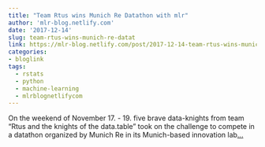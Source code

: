 ```yaml
---
title: "Team Rtus wins Munich Re Datathon with mlr"
author: 'mlr-blog.netlify.com'
date: '2017-12-14'
slug: team-rtus-wins-munich-re-datat
link: https://mlr-blog.netlify.com/post/2017-12-14-team-rtus-wins-munichre-datathon/
categories:
- bloglink
tags:
  - rstats
  - python
  - machine-learning
  - mlrblognetlifycom
---
```


On the weekend of November 17. - 19. five brave data-knights from team “Rtus and the knights of the data.table” took on the challenge to compete in a datathon organized by Munich Re in its Munich-based innovation lab[... <i class="fas fa-external-link-alt"></i>](https://mlr-blog.netlify.com/post/2017-12-14-team-rtus-wins-munichre-datathon/)

